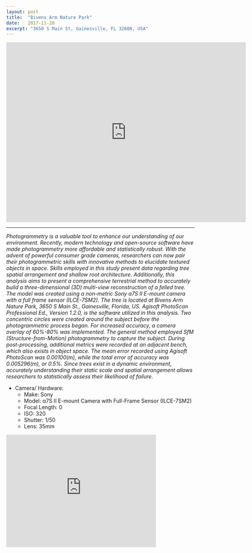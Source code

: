 ```yaml
---
layout: post
title:  "Bivens Arm Nature Park"
date:   2017-11-20
excerpt: "3650 S Main St, Gainesville, FL 32608, USA"
---
```


<iframe width="640" height="480" src="https://poly.google.com/view/cf-uZLw3h6F/embed" frameborder="0" allowvr allowfullscreen mozallowfullscreen="true" webkitallowfullscreen="true" onmousewheel=""></iframe>

---

_Photogrammetry is a valuable tool to enhance our understanding of our environment. Recently, modern technology and open-source software have made photogrammetry more affordable and statistically robust. With the advent of powerful consumer grade cameras, researchers can now pair their photogrammetric skills with innovative methods to elucidate textured objects in space. Skills employed in this study present data regarding tree spatial arrangement and shallow root architecture. Additionally, this analysis aims to present a comprehensive terrestrial method to accurately build a three-dimensional (3D) multi-view reconstruction of a felled tree. The model was created using a non-metric Sony a7S II E-mount camera with a full frame sensor (ILCE-7SM2). The tree is located at Bivens Arm Nature Park, 3650 S Main St., Gainesville, Florida, US. Agisoft PhotoScan Professional Ed., Version 1.2.0, is the software utilized in this analysis. Two concentric circles were created around the subject before the photogrammetric process began. For increased accuracy, a camera overlay of 60%-80% was implemented. The general method employed SfM (Structure-from-Motion) photogrammetry to capture the subject. During post-processing, additional metrics were recorded at an adjacent bench, which also exists in object space. The mean error recorded using Agisoft PhotoScan was 0.00100(m), while the total error of accuracy was 0.005296(m), or 0.5%. Since trees exist in a dynamic environment, accurately understanding their static scale and spatial arrangement allows researchers to statistically assess their likelihood of failure._

* Camera/ Hardware:
	* Make: Sony
	* Model: α7S II E-mount Camera with Full-Frame Sensor (ILCE-7SM2)
	* Focal Length: 0
	* ISO: 320
	* Shutter: 1/50
	* Lens: 35mm 

<iframe src="https://www.google.com/maps/embed?pb=!1m18!1m12!1m3!1d3468.431427479166!2d-82.33584788553821!3d29.620210445444297!2m3!1f0!2f0!3f0!3m2!1i1024!2i768!4f13.1!3m3!1m2!1s0x88e8a3b1c6e7956d%3A0x3680fbebab4e1c3f!2sBivens+Arm+Nature+Park!5e0!3m2!1sen!2sus!4v1512696257935" width="400" height="300" frameborder="0" style="border:0" allowfullscreen></iframe>
